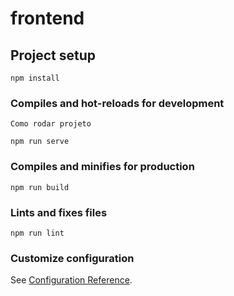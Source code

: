 # frontend

## Project setup
```
npm install
```

### Compiles and hot-reloads for development
```
Como rodar projeto

npm run serve
```

### Compiles and minifies for production
```
npm run build
```

### Lints and fixes files
```
npm run lint
```

### Customize configuration
See [Configuration Reference](https://cli.vuejs.org/config/).
